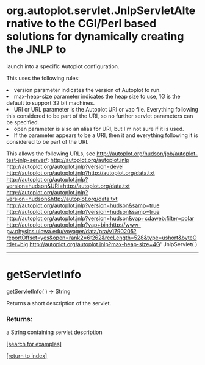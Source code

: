 # org.autoplot.servlet.JnlpServletAlternative to the CGI/Perl based solutions for dynamically creating the JNLP to
 launch into a specific Autoplot configuration.
 
 This uses the following rules:
 <li>version parameter indicates the version of Autoplot to run.
 <li>max-heap-size parameter indicates the heap size to use, 1G is the default to support 32 bit machines.
 <li>URI or URL parameter is the Autoplot URI or vap file.  Everything following this considered to be part of the URI, so no further servlet parameters can be specified.
 <li>open parameter is also an alias for URI, but I'm not sure if it is used. 
 <li>If the parameter appears to be a URI, then it and everything following it is considered to be part of the URI.
 
 This allows the following URLs, see http://autoplot.org/hudson/job/autoplot-test-jnlp-server/:
  http://autoplot.org/autoplot.jnlp
  http://autoplot.org/autoplot.jnlp?version=devel
  http://autoplot.org/autoplot.jnlp?http://autoplot.org/data.txt
  http://autoplot.org/autoplot.jnlp?version=hudson&URI=http://autoplot.org/data.txt
  http://autoplot.org/autoplot.jnlp?version=hudson&http://autoplot.org/data.txt
  http://autoplot.org/autoplot.jnlp?version=hudson&samp=true
  http://autoplot.org/autoplot.jnlp?version=hudson&samp=true
  http://autoplot.org/autoplot.jnlp?version=hudson&vap+cdaweb:filter=polar
  http://autoplot.org/autoplot.jnlp?vap+bin:http://www-pw.physics.uiowa.edu/voyager/data/pra/v1790205?reportOffset=yes&open=rank2=6:262&recLength=528&type=ushort&byteOrder=big
  http://autoplot.org/autoplot.jnlp?max-heap-size=4G'
JnlpServlet( )


***
<a name="getServletInfo"></a>
# getServletInfo
getServletInfo(  ) &rarr; String

Returns a short description of the servlet.

### Returns:
a String containing servlet description

<a href="https://github.com/autoplot/dev/search?q=getServletInfo&unscoped_q=getServletInfo">[search for examples]</a>

<a href="https://github.com/autoplot/documentation/blob/master/javadoc/index-all.md">[return to index]</a>

